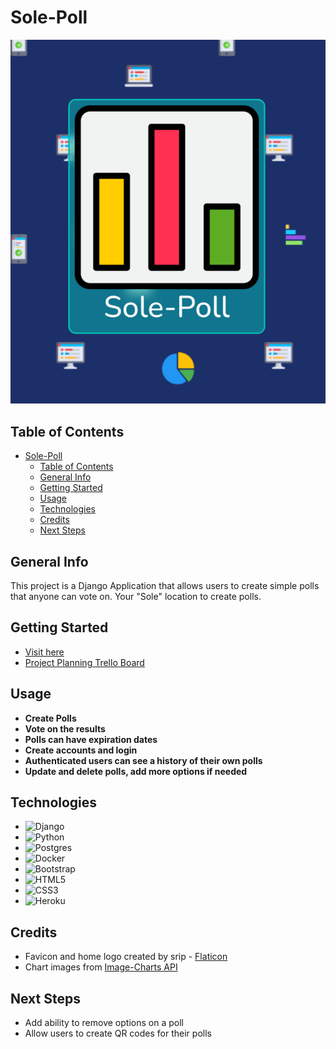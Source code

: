 # Sole-Poll

![homepage screenshot](./main_app/static/images/home_page.png)

## Table of Contents
- [Sole-Poll](#sole-poll)
  - [Table of Contents](#table-of-contents)
  - [General Info](#general-info)
  - [Getting Started](#getting-started)
  - [Usage](#usage)
  - [Technologies](#technologies)
  - [Credits](#credits)
  - [Next Steps](#next-steps)

## General Info
This project is a Django Application that allows users to create simple polls that anyone can vote on. Your "Sole" location to create polls.

## Getting Started
- [Visit here](https://sole-poll.herokuapp.com/)
- [Project Planning Trello Board](https://trello.com/b/scCt6DyH/sole-poll)

## Usage
* **Create Polls**
* **Vote on the results**
* **Polls can have expiration dates**
* **Create accounts and login**
* **Authenticated users can see a history of their own polls**
* **Update and delete polls, add more options if needed**
  
## Technologies
* ![Django](https://img.shields.io/badge/django-%23092E20.svg?style=for-the-badge&logo=django&logoColor=white)
* ![Python](https://img.shields.io/badge/python-3670A0?style=for-the-badge&logo=python&logoColor=ffdd54)
* ![Postgres](https://img.shields.io/badge/postgres-%23316192.svg?style=for-the-badge&logo=postgresql&logoColor=white)
* ![Docker](https://img.shields.io/badge/docker-%230db7ed.svg?style=for-the-badge&logo=docker&logoColor=white)
* ![Bootstrap](https://img.shields.io/badge/bootstrap-%23563D7C.svg?style=for-the-badge&logo=bootstrap&logoColor=white)
* ![HTML5](https://img.shields.io/badge/html5-%23E34F26.svg?style=for-the-badge&logo=html5&logoColor=white)
* ![CSS3](https://img.shields.io/badge/css3-%231572B6.svg?style=for-the-badge&logo=css3&logoColor=white)
* ![Heroku](https://img.shields.io/badge/heroku-%23430098.svg?style=for-the-badge&logo=heroku&logoColor=white)

## Credits
- Favicon and home logo created by srip - [Flaticon](https://www.flaticon.com/free-icons/poll)
- Chart images from [Image-Charts API](https://documentation.image-charts.com/)

## Next Steps
* Add ability to remove options on a poll
* Allow users to create QR codes for their polls